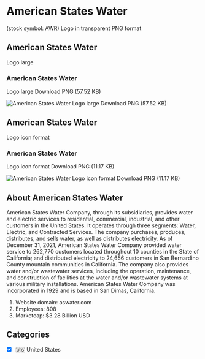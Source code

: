 # American States Water
 (stock symbol: AWR) Logo in transparent PNG format

## American States Water
 Logo large

### American States Water
 Logo large Download PNG (57.52 KB)

![American States Water
 Logo large Download PNG (57.52 KB)](/img/orig/AWR_BIG-c6cc7072.png)

## American States Water
 Logo icon format

### American States Water
 Logo icon format Download PNG (11.17 KB)

![American States Water
 Logo icon format Download PNG (11.17 KB)](/img/orig/AWR-a508e5ca.png)

## About American States Water


American States Water Company, through its subsidiaries, provides water and electric services to residential, commercial, industrial, and other customers in the United States. It operates through three segments: Water, Electric, and Contracted Services. The company purchases, produces, distributes, and sells water, as well as distributes electricity. As of December 31, 2021, American States Water Company provided water service to 262,770 customers located throughout 10 counties in the State of California; and distributed electricity to 24,656 customers in San Bernardino County mountain communities in California. The company also provides water and/or wastewater services, including the operation, maintenance, and construction of facilities at the water and/or wastewater systems at various military installations. American States Water Company was incorporated in 1929 and is based in San Dimas, California.

1. Website domain: aswater.com
2. Employees: 808
3. Marketcap: $3.28 Billion USD


## Categories
- [x] 🇺🇸 United States
